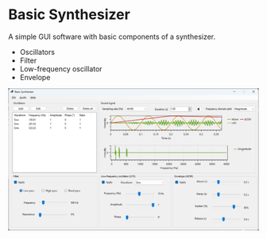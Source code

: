 ﻿# Basic Synthesizer

A simple GUI software with basic components of a synthesizer.
- Oscillators
- Filter
- Low-frequency oscillator
- Envelope

![Main window](/Images/MainInterface.png)